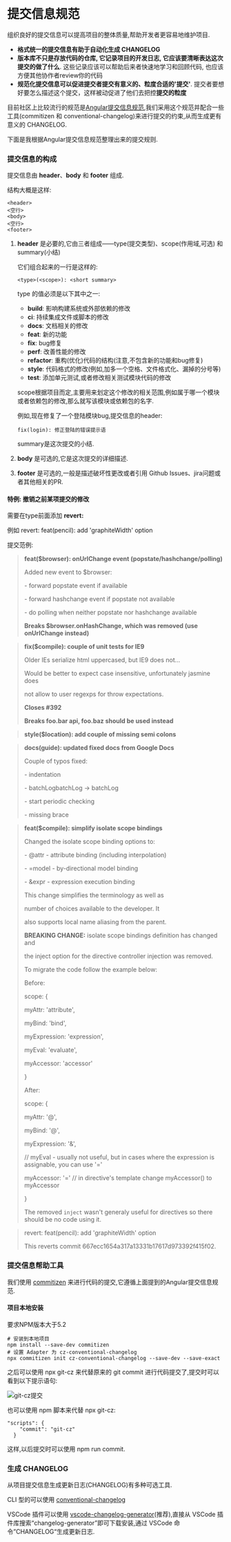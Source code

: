# 提交信息规范

组织良好的提交信息可以提高项目的整体质量,帮助开发者更容易地维护项目.

- **格式统一的提交信息有助于自动化生成 CHANGELOG**
- **版本库不只是存放代码的仓库, 它记录项目的开发日志, 它应该要清晰表达这次提交的做了什么**. 这些记录应该可以帮助后来者快速地学习和回顾代码, 也应该方便其他协作者review你的代码
- **规范化提交信息可以促进提交者提交有意义的、粒度合适的'提交'**. 提交者要想好要怎么描述这个提交，这样被动促进了他们去把控**提交的粒度**

目前社区上比较流行的规范是[Angular提交信息规范](https://github.com/angular/angular/blob/master/CONTRIBUTING.md#commit),我们采用这个规范并配合一些工具(commitizen 和 conventional-changelog)来进行提交的约束,从而生成更有意义的 CHANGELOG.

下面是我根据Angular提交信息规范整理出来的提交规则.

### 提交信息的构成

提交信息由 **header**、**body** 和 **footer** 组成.

结构大概是这样:

```
<header>
<空行>
<body>
<空行>
<footer>
```

1. **header** 是必要的,它由三者组成——type(提交类型)、scope(作用域,可选) 和 summary(小结)

   它们组合起来的一行是这样的: 

   ```
   <type>(<scope>): <short summary>
   ```

   type 的值必须是以下其中之一: 

   - **build**: 影响构建系统或外部依赖的修改
   - **ci**: 持续集成文件或脚本的修改
   - **docs**: 文档相关的修改
   - **feat**: 新的功能
   - **fix**: bug修复
   - **perf**: 改善性能的修改
   - **refactor**: 重构(优化)代码的结构(注意,不包含新的功能和bug修复)
   - **style**: 代码格式的修改(例如,加多一个空格、文件格式化、漏掉的分号等)
   - **test**: 添加单元测试,或者修改相关测试模块代码的修改

   scope根据项目而定,主要用来划定这个修改的相关范围,例如属于哪一个模块或者依赖包的修改,那么就写该模块或依赖包的名字.

   例如,现在修复了一个登陆模块bug,提交信息的header:

   ```
   fix(login): 修正登陆的错误提示语
   ```

   summary是这次提交的小结.

2. **body** 是可选的,它是这次提交的详细描述.

3. **footer** 是可选的,一般是描述破坏性更改或者引用 Github Issues、jira问题或者其他相关的PR.

#### 特例: 撤销之前某项提交的修改

需要在type前面添加 **revert:**

例如 revert: feat(pencil): add 'graphiteWidth' option



提交范例:

> **feat($browser): onUrlChange event (popstate/hashchange/polling)**
>
> 
>
> Added new event to $browser:
>
> \- forward popstate event if available
>
> \- forward hashchange event if popstate not available
>
> \- do polling when neither popstate nor hashchange available
>
> 
>
> **Breaks $browser.onHashChange, which was removed (use onUrlChange instead)**

> **fix($compile): couple of unit tests for IE9**
>
> 
>
> Older IEs serialize html uppercased, but IE9 does not...
>
> Would be better to expect case insensitive, unfortunately jasmine does
>
> not allow to user regexps for throw expectations.
>
> 
>
> **Closes #392**
>
> **Breaks foo.bar api, foo.baz should be used instead**

> **style($location): add couple of missing semi colons**

> **docs(guide): updated fixed docs from Google Docs**
>
> 
>
> Couple of typos fixed:
>
> \- indentation
>
> \- batchLogbatchLog -> batchLog
>
> \- start periodic checking
>
> \- missing brace

> **feat($compile): simplify isolate scope bindings**
>
> 
>
> Changed the isolate scope binding options to:
>
>  \- @attr - attribute binding (including interpolation)
>
>  \- =model - by-directional model binding
>
>  \- &expr - expression execution binding
>
> 
>
> This change simplifies the terminology as well as
>
> number of choices available to the developer. It
>
> also supports local name aliasing from the parent.
>
> 
>
> **BREAKING CHANGE:** isolate scope bindings definition has changed and
>
> the inject option for the directive controller injection was removed.
>
> 
>
> To migrate the code follow the example below:
>
> 
>
> Before:
>
> 
>
> scope: {
>
>  myAttr: 'attribute',
>
>  myBind: 'bind',
>
>  myExpression: 'expression',
>
>  myEval: 'evaluate',
>
>  myAccessor: 'accessor'
>
> }
>
> 
>
> After:
>
> 
>
> scope: {
>
>  myAttr: '@',
>
>  myBind: '@',
>
>  myExpression: '&',
>
>  // myEval - usually not useful, but in cases where the expression is assignable, you can use '='
>
>  myAccessor: '=' // in directive's template change myAccessor() to myAccessor
>
> }
>
> 
>
> The removed `inject` wasn't generaly useful for directives so there should be no code using it.

> revert: feat(pencil): add 'graphiteWidth' option
>
> This reverts commit 667ecc1654a317a13331b17617d973392f415f02.

### 提交信息帮助工具

我们使用 [commitizen](https://github.com/commitizen/cz-cli) 来进行代码的提交,它遵循上面提到的Angular提交信息规范.

#### 项目本地安装

要求NPM版本大于5.2

```
# 安装到本地项目
npm install --save-dev commitizen
# 设置 Adapter 为 cz-conventional-changelog
npx commitizen init cz-conventional-changelog --save-dev --save-exact
```

之后可以使用 npx git-cz 来代替原来的 git commit 进行代码提交了,提交时可以看到以下提示语句:

![git-cz提交](https://img.liewenbank.com/add-commit.png)

也可以使用 npm 脚本来代替 npx git-cz:

```
"scripts": {
    "commit": "git-cz"
  }
```

这样,以后提交时可以使用 npm run commit.

### 生成 CHANGELOG

从项目提交信息生成更新日志(CHANGELOG)有多种可选工具.

CLI 型的可以使用 [conventional-changelog](https://github.com/conventional-changelog/conventional-changelog)

VSCode 插件可以使用 [vscode-changelog-generator](https://github.com/axetroy/vscode-changelog-generator)(推荐),直接从 VSCode 插件库搜索“changelog-generator”即可下载安装,通过 VSCode 命令”CHANGELOG“生成更新日志.

